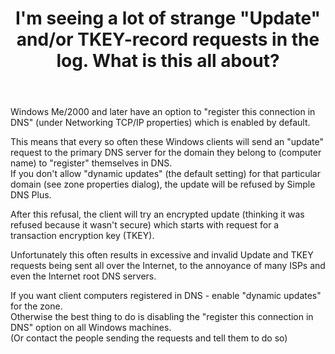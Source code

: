 ﻿---
title: I'm seeing a lot of strange "Update" and/or TKEY-record requests in the log. What is this all about?
category: 7
frontpage: false
comments: true
created-utc: 2019-01-01
modified-utc: 2019-01-01
---
<p>Windows Me/2000 and later have an option to "register this connection in DNS" (under Networking TCP/IP properties) which is enabled by default.</p>
<p>This means that every so often these Windows clients will send an "update" request to the primary DNS server for the domain they belong to (computer name) to "register" themselves in DNS.<br />
If you don't allow "dynamic updates" (the default setting) for that particular domain (see zone properties dialog), the update will be refused by Simple DNS Plus.</p>
<p>After this refusal, the client will try an encrypted update (thinking it was refused because it wasn't secure) which starts with request for a transaction encryption key (TKEY).</p>
<p>Unfortunately this often results in excessive and invalid Update and TKEY requests being sent all over the Internet, to the annoyance of many ISPs and even the Internet root DNS servers.</p>
<p>If you want client computers registered in DNS - enable "dynamic updates" for the zone.<br />
Otherwise the best thing to do is disabling the "register this connection in DNS" option on all Windows machines.<br />
(Or contact the people sending the requests and tell them to do so)</p>